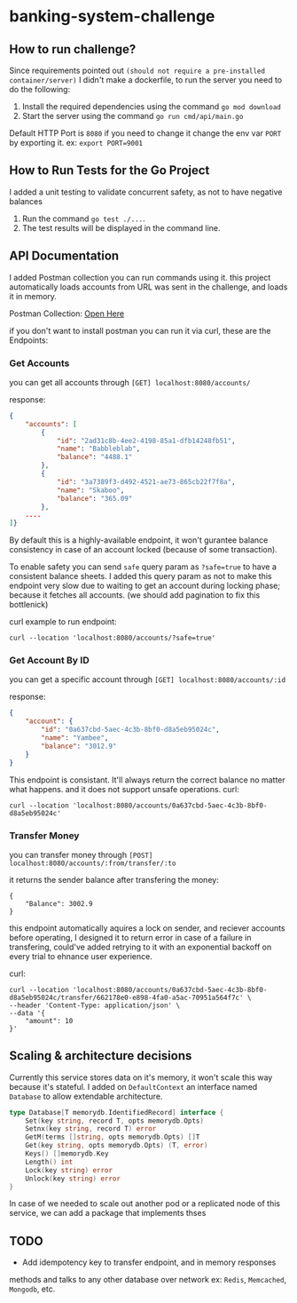 # banking-system-challenge

## How to run challenge?

Since requirements pointed out `(should not require a pre-installed container/server)` I didn't make a dockerfile, to run the server you need to do the following:

1. Install the required dependencies using the command `go mod download`
2. Start the server using the command `go run cmd/api/main.go`

Default HTTP Port is `8080` if you need to change it change the env var `PORT` by exporting it. ex: `export PORT=9001`

## How to Run Tests for the Go Project

I added a unit testing to validate concurrent safety, as not to have negative balances

1. Run the command `go test ./...`.
2. The test results will be displayed in the command line.

## API Documentation

I added Postman collection you can run commands using it. this project automatically loads accounts from URL was sent in the challenge, and loads it in memory.

Postman Collection: [Open Here](https://api.postman.com/collections/21649836-2405c68d-a986-40ce-9aa6-8183f4fb05e5?access_key=PMAT-01HDHPZ5FAY87DRRC6V04SS81A)

if you don't want to install postman you can run it via curl, these are the Endpoints:

### Get Accounts

you can get all accounts through `[GET] localhost:8080/accounts/`

response:

```json
{
    "accounts": [
        {
            "id": "2ad31c8b-4ee2-4198-85a1-dfb14248fb51",
            "name": "Babbleblab",
            "balance": "4488.1"
        },
        {
            "id": "3a7389f3-d492-4521-ae73-865cb22f7f8a",
            "name": "Skaboo",
            "balance": "365.09"
        },
	....
]}
```

By default this is a highly-available endpoint, it won't gurantee balance consistency in case of an account locked (because of some transaction).

To enable safety you can send `safe` query param as `?safe=true` to have a consistent balance sheets. I added this query param as not to make this endpoint very slow due to waiting to get an account during locking phase; because it fetches all accounts. (we should add pagination to fix this bottlenick)

curl example to run endpoint:

```
curl --location 'localhost:8080/accounts/?safe=true'
```

### Get Account By ID

you can get a specific account through `[GET] localhost:8080/accounts/:id`

response:

```json
{
    "account": {
        "id": "0a637cbd-5aec-4c3b-8bf0-d8a5eb95024c",
        "name": "Yambee",
        "balance": "3012.9"
    }
}
```

This endpoint is consistant. It'll always return the correct balance no matter what happens. and it does not support unsafe operations.
curl:

```
curl --location 'localhost:8080/accounts/0a637cbd-5aec-4c3b-8bf0-d8a5eb95024c'
```

### Transfer Money

you can transfer money through `[POST] localhost:8080/accounts/:from/transfer/:to`

it returns the sender balance after transfering the money:

```
{
    "Balance": 3002.9
}
```

this endpoint automatically aquires a lock on sender, and reciever accounts before operating, I designed it to return error in case of a failure in transfering, could've added retrying to it with an exponential backoff on every trial to ehnance user experience.

curl:

```
curl --location 'localhost:8080/accounts/0a637cbd-5aec-4c3b-8bf0-d8a5eb95024c/transfer/662178e0-e898-4fa0-a5ac-70951a564f7c' \
--header 'Content-Type: application/json' \
--data '{
    "amount": 10
}'
```

## Scaling & architecture decisions

Currently this service stores data on it's memory, it won't scale this way because it's stateful. I added on `DefaultContext` an interface named `Database` to allow extendable architecture.

```go
type Database[T memorydb.IdentifiedRecord] interface {
	Set(key string, record T, opts memorydb.Opts)
	Setnx(key string, record T) error
	GetM(terms []string, opts memorydb.Opts) []T
	Get(key string, opts memorydb.Opts) (T, error)
	Keys() []memorydb.Key
	Length() int
	Lock(key string) error
	Unlock(key string) error
}
```

In case of we needed to scale out another pod or a replicated node of this service, we can add a package that implements thses 

## TODO

- Add idempotency key to transfer endpoint, and in memory responses

methods and talks to any other database over network ex: `Redis`, `Memcached`, `Mongodb`, etc.
